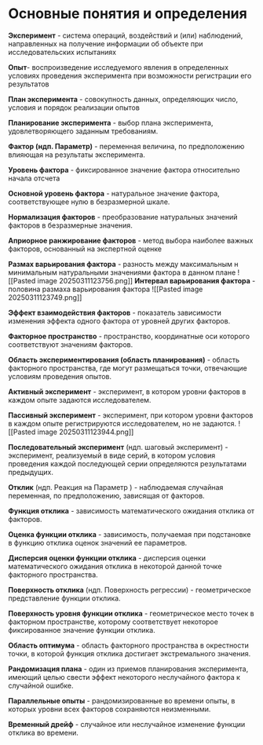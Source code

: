 # **Основные понятия и определения**

**Эксперимент** - система операций, воздействий и (или) наблюдений, направленных
на получение информации об объекте при исследовательских испытаниях

**Опыт**- воспроизведение исследуемого явления в определенных условиях проведения эксперимента при возможности регистрации его результатов

**План эксперимента** - совокупность данных, определяющих число, условия и порядок реализации опытов

**Планирование эксперимента** - выбор плана эксперимента, удовлетворяющего заданным требованиям.

**Фактор (ндп. Параметр)** - переменная величина, по предположению влияющая на
результаты эксперимента.

**Уровень фактора** - фиксированное значение фактора относительно начала отсчета

**Основной уровень фактора** - натуральное значение фактора, соответствующее нулю в 
безразмерной шкале.

**Нормализация факторов** - преобразование натуральных значений факторов в безразмерные значения.

**Априорное ранжирование факторов** - метод выбора наиболее важных факторов,
основанный на экспертной оценке

**Размах варьирования фактора** - разность между максимальным н минимальным
натуральными значениями фактора в данном плане
![[Pasted image 20250311123756.png]]
**Интервал варьирования фактора** - половина размаха варьирования фактора
![[Pasted image 20250311123749.png]]

**Эффект взаимодействия факторов** - показатель зависимости изменения эффекта
одного фактора от уровней других факторов.

**Факторное пространство** - пространство, координатные оси которого соответствуют значениям факторов.

**Область экспериментирования (область планирования)** - область факторного пространства, где могут размещаться точки, отвечающие условиям проведения опытов.

**Активный эксперимент** - эксперимент, в котором уровни факторов в каждом опыте задаются исследователем.

**Пассивный эксперимент** - эксперимент, при котором уровни факторов в каждом
опыте регистрируются исследователем, но не задаются.
![[Pasted image 20250311123944.png]]

**Последовательный эксперимент** (ндп. шаговый эксперимент) - эксперимент, реализуемый в виде серий, в котором условия проведения каждой последующей серии
определяются результатами предыдущих.

**Отклик** (ндп. Реакция на Параметр ) - наблюдаемая случайная переменная, по
предположению, зависящая от факторов.

**Функция отклика** - зависимость математического ожидания отклика от факторов.

**Оценка функции отклика** - зависимость, получаемая при подстановке в функцию
отклика оценок значений ее параметров.

**Дисперсия оценки функции отклика** - дисперсия оценки математического ожидания отклика в некоторой данной точке факторного пространства.

**Поверхность отклика** (ндп. Поверхность регрессии) - геометрическое представление функции отклика.

**Поверхность уровня функции отклика** - геометрическое место точек в факторном
пространстве, которому соответствует некоторое фиксированное значение функции
отклика.

**Область оптимума** - область факторного пространства в окрестности точки, в которой функция отклика достигает экстремального значения.

**Рандомизация плана** - один из приемов планирования эксперимента, имеющий целью свести эффект некоторого неслучайного фактора к случайной ошибке.

**Параллельные опыты** - рандомизированные во времени опыты, в которых уровни
всех факторов сохраняются неизменными.

**Временный дрейф** - случайное или неслучайное изменение функции отклика во
времени.
